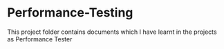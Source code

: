 # Performance-Testing
This project folder contains documents which I have learnt in the projects as Performance Tester

